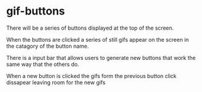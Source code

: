 # gif-buttons

There will be a series of buttons displayed at the top of the screen. 

When the buttons are clicked a series of still gifs appear on the screen in the catagory of the button name.

There is a input bar that allows users to generate new buttons that work the same way that the others do.

When a new button is clicked the gifs form the previous button click dissapear leaving room for the new gifs

